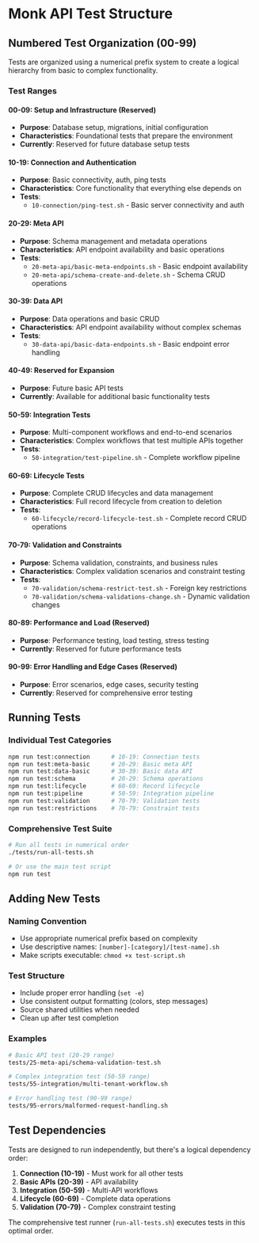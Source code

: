 # Monk API Test Structure

## Numbered Test Organization (00-99)

Tests are organized using a numerical prefix system to create a logical hierarchy from basic to complex functionality.

### Test Ranges

#### 00-09: Setup and Infrastructure (Reserved)
- **Purpose**: Database setup, migrations, initial configuration
- **Characteristics**: Foundational tests that prepare the environment
- **Currently**: Reserved for future database setup tests

#### 10-19: Connection and Authentication
- **Purpose**: Basic connectivity, auth, ping tests
- **Characteristics**: Core functionality that everything else depends on
- **Tests**:
  - `10-connection/ping-test.sh` - Basic server connectivity and auth

#### 20-29: Meta API
- **Purpose**: Schema management and metadata operations
- **Characteristics**: API endpoint availability and basic operations
- **Tests**:
  - `20-meta-api/basic-meta-endpoints.sh` - Basic endpoint availability
  - `20-meta-api/schema-create-and-delete.sh` - Schema CRUD operations

#### 30-39: Data API
- **Purpose**: Data operations and basic CRUD
- **Characteristics**: API endpoint availability without complex schemas
- **Tests**:
  - `30-data-api/basic-data-endpoints.sh` - Basic endpoint error handling

#### 40-49: Reserved for Expansion
- **Purpose**: Future basic API tests
- **Currently**: Available for additional basic functionality tests

#### 50-59: Integration Tests
- **Purpose**: Multi-component workflows and end-to-end scenarios
- **Characteristics**: Complex workflows that test multiple APIs together
- **Tests**:
  - `50-integration/test-pipeline.sh` - Complete workflow pipeline

#### 60-69: Lifecycle Tests
- **Purpose**: Complete CRUD lifecycles and data management
- **Characteristics**: Full record lifecycle from creation to deletion
- **Tests**:
  - `60-lifecycle/record-lifecycle-test.sh` - Complete record CRUD operations

#### 70-79: Validation and Constraints
- **Purpose**: Schema validation, constraints, and business rules
- **Characteristics**: Complex validation scenarios and constraint testing
- **Tests**:
  - `70-validation/schema-restrict-test.sh` - Foreign key restrictions
  - `70-validation/schema-validations-change.sh` - Dynamic validation changes

#### 80-89: Performance and Load (Reserved)
- **Purpose**: Performance testing, load testing, stress testing
- **Currently**: Reserved for future performance tests

#### 90-99: Error Handling and Edge Cases (Reserved)
- **Purpose**: Error scenarios, edge cases, security testing
- **Currently**: Reserved for comprehensive error testing

## Running Tests

### Individual Test Categories
```bash
npm run test:connection      # 10-19: Connection tests
npm run test:meta-basic      # 20-29: Basic meta API
npm run test:data-basic      # 30-39: Basic data API
npm run test:schema          # 20-29: Schema operations
npm run test:lifecycle       # 60-69: Record lifecycle
npm run test:pipeline        # 50-59: Integration pipeline
npm run test:validation      # 70-79: Validation tests
npm run test:restrictions    # 70-79: Constraint tests
```

### Comprehensive Test Suite
```bash
# Run all tests in numerical order
./tests/run-all-tests.sh

# Or use the main test script
npm run test
```

## Adding New Tests

### Naming Convention
- Use appropriate numerical prefix based on complexity
- Use descriptive names: `[number]-[category]/[test-name].sh`
- Make scripts executable: `chmod +x test-script.sh`

### Test Structure
- Include proper error handling (`set -e`)
- Use consistent output formatting (colors, step messages)
- Source shared utilities when needed
- Clean up after test completion

### Examples
```bash
# Basic API test (20-29 range)
tests/25-meta-api/schema-validation-test.sh

# Complex integration test (50-59 range)  
tests/55-integration/multi-tenant-workflow.sh

# Error handling test (90-99 range)
tests/95-errors/malformed-request-handling.sh
```

## Test Dependencies

Tests are designed to run independently, but there's a logical dependency order:

1. **Connection (10-19)** - Must work for all other tests
2. **Basic APIs (20-39)** - API availability
3. **Integration (50-59)** - Multi-API workflows
4. **Lifecycle (60-69)** - Complete data operations
5. **Validation (70-79)** - Complex constraint testing

The comprehensive test runner (`run-all-tests.sh`) executes tests in this optimal order.